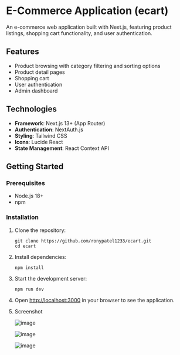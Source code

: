 # E-Commerce Application (ecart)

An e-commerce web application built with Next.js, featuring product listings, shopping cart functionality, and user authentication.

## Features

- Product browsing with category filtering and sorting options
- Product detail pages
- Shopping cart
- User authentication
- Admin dashboard

## Technologies

- **Framework**: Next.js 13+ (App Router)
- **Authentication**: NextAuth.js
- **Styling**: Tailwind CSS
- **Icons**: Lucide React
- **State Management**: React Context API

## Getting Started

### Prerequisites

- Node.js 18+ 
- npm

### Installation

1. Clone the repository:
   ```
   git clone https://github.com/ronypatel1233/ecart.git
   cd ecart
   ```

2. Install dependencies:
   ```
   npm install

   ```

3. Start the development server:
   ```
   npm run dev

   ```

4. Open [http://localhost:3000](http://localhost:3000) in your browser to see the application.

5. Screenshot

   ![image](https://github.com/user-attachments/assets/d565edbc-5cf0-4e77-a073-fc54999b2e7d)

   ![image](https://github.com/user-attachments/assets/779fa6ca-99a3-4520-a79c-3ea453e3cd9a)

   ![image](https://github.com/user-attachments/assets/eb6b420f-831d-4599-869a-d48b1905e36b)
